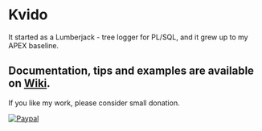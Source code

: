 # Kvido

It started as a Lumberjack - tree logger for PL/SQL, and it grew up to my APEX baseline.


## Documentation, tips and examples are available on [Wiki](../../wiki).

If you like my work, please consider small donation.

[![Paypal](https://www.paypalobjects.com/en_US/i/btn/btn_donate_LG.gif)](https://www.paypal.com/cgi-bin/webscr?cmd=_donations&business=EX68GXSFFWV2S&item_name=Kvido&currency_code=EUR&source=url)

<br />

